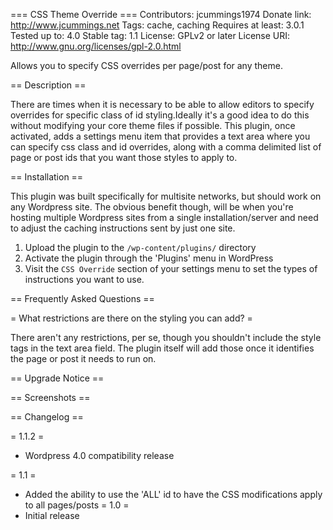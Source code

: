=== CSS Theme Override ===
Contributors: jcummings1974
Donate link: http://www.jcummings.net
Tags: cache, caching
Requires at least: 3.0.1
Tested up to: 4.0
Stable tag: 1.1
License: GPLv2 or later
License URI: http://www.gnu.org/licenses/gpl-2.0.html

Allows you to specify CSS overrides per page/post for any theme.

== Description ==

There are times when it is necessary to be able to allow editors to specify overrides for specific class of id styling.Ideally it's a good idea to do this without modifying your core theme files if possible. This plugin, once activated, adds a settings menu item that provides a text area where you can specify css class and id overrides, along with a comma delimited list of page or post ids that you want those styles to apply to.

== Installation ==

This plugin was built specifically for multisite networks, but should work on any Wordpress site.  The obvious benefit though, will be when you're hosting multiple Wordpress sites from a single installation/server and need to adjust the caching instructions sent by just one site.


1. Upload the plugin to the `/wp-content/plugins/` directory
2. Activate the plugin through the 'Plugins' menu in WordPress
3. Visit the `CSS Override` section of your settings menu to set the types of instructions you want to use.

== Frequently Asked Questions ==

= What restrictions are there on the styling you can add? =

There aren't any restrictions, per se, though you shouldn't include the style tags in the text area field. The plugin itself will add those once it identifies the page or post it needs to run on.

== Upgrade Notice ==

== Screenshots ==

== Changelog ==

= 1.1.2 =
* Wordpress 4.0 compatibility release

= 1.1 =
* Added the ability to use the 'ALL' id to have the CSS modifications apply to all pages/posts
= 1.0 =
* Initial release